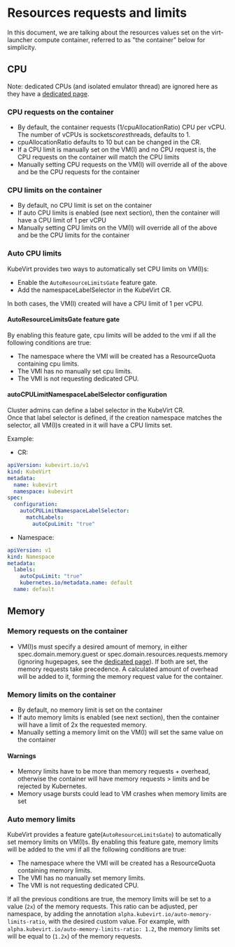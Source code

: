 # Resources requests and limits

In this document, we are talking about the resources values set on the virt-launcher compute container, referred to as "the container" below for simplicity.

## CPU

Note: dedicated CPUs (and isolated emulator thread) are ignored here as they have a [dedicated page](./dedicated_cpu_resources.md).

### CPU requests on the container
- By default, the container requests (1/cpuAllocationRatio) CPU per vCPU. The number of vCPUs is sockets*cores*threads, defaults to 1.
- cpuAllocationRatio defaults to 10 but can be changed in the CR.
- If a CPU limit is manually set on the VM(I) and no CPU request is, the CPU requests on the container will match the CPU limits
- Manually setting CPU requests on the VM(I) will override all of the above and be the CPU requests for the container

### CPU limits on the container
- By default, no CPU limit is set on the container
- If auto CPU limits is enabled (see next section), then the container will have a CPU limit of 1 per vCPU
- Manually setting CPU limits on the VM(I) will override all of the above and be the CPU limits for the container

### Auto CPU limits
KubeVirt provides two ways to automatically set CPU limits on VM(I)s:

- Enable the `AutoResourceLimitsGate` feature gate.
- Add the namespaceLabelSelector in the KubeVirt CR.

In both cases, the VM(I) created will have a CPU limit of 1 per vCPU.

#### AutoResourceLimitsGate feature gate
By enabling this feature gate, cpu limits will be added to the vmi if all the following conditions are true:

- The namespace where the VMI will be created has a ResourceQuota containing cpu limits.
- The VMI has no manually set cpu limits.
- The VMI is not requesting dedicated CPU.

#### autoCPULimitNamespaceLabelSelector configuration
Cluster admins can define a label selector in the KubeVirt CR.  
Once that label selector is defined, if the creation namespace matches the selector, all VM(I)s created in it will have a CPU limits set.

Example:

- CR:
```yaml
apiVersion: kubevirt.io/v1
kind: KubeVirt
metadata:
  name: kubevirt
  namespace: kubevirt
spec:
  configuration:
    autoCPULimitNamespaceLabelSelector:
      matchLabels:
        autoCpuLimit: "true"
```

- Namespace:
```yaml
apiVersion: v1
kind: Namespace
metadata:
  labels:
    autoCpuLimit: "true"
    kubernetes.io/metadata.name: default
  name: default
```

## Memory
### Memory requests on the container
- VM(I)s must specify a desired amount of memory, in either spec.domain.memory.guest or spec.domain.resources.requests.memory (ignoring hugepages, see the [dedicated page](../operations/hugepages.md)). If both are set, the memory requests take precedence. A calculated amount of overhead will be added to it, forming the memory request value for the container.

### Memory limits on the container
- By default, no memory limit is set on the container
- If auto memory limits is enabled (see next section), then the container will have a limit of 2x the requested memory.
- Manually setting a memory limit on the VM(I) will set the same value on the container

#### Warnings
- Memory limits have to be more than memory requests + overhead, otherwise the container will have memory requests > limits and be rejected by Kubernetes.
- Memory usage bursts could lead to VM crashes when memory limits are set


### Auto memory limits
KubeVirt provides a feature gate(`AutoResourceLimitsGate`) to automatically set memory limits on VM(I)s.
By enabling this feature gate, memory limits will be added to the vmi if all the following conditions are true:

- The namespace where the VMI will be created has a ResourceQuota containing memory limits.
- The VMI has no manually set memory limits.
- The VMI is not requesting dedicated CPU.

If all the previous conditions are true, the memory limits will be set to a value (`2x`) of the memory requests.
This ratio can be adjusted, per namespace, by adding the annotation `alpha.kubevirt.io/auto-memory-limits-ratio`,
with the desired custom value.
For example, with `alpha.kubevirt.io/auto-memory-limits-ratio: 1.2`, the memory limits set will be equal to (`1.2x`) of the memory requests.
